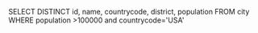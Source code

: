 SELECT DISTINCT id, name, countrycode, district, population
FROM city
WHERE population >100000 and countrycode='USA'
